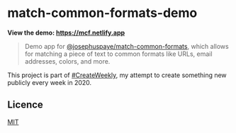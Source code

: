 # match-common-formats-demo

**View the demo: <https://mcf.netlify.app>**

> Demo app for [@josephuspaye/match-common-formats](https://github.com/JosephusPaye/match-common-formats), which allows for matching a piece of text to common formats like URLs, email addresses, colors, and more.

This project is part of [#CreateWeekly](https://dev.to/josephuspaye/createweekly-create-something-new-publicly-every-week-in-2020-1nh9), my attempt to create something new publicly every week in 2020.

## Licence

[MIT](LICENCE)
